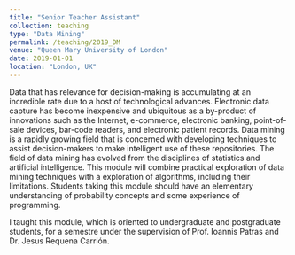 ```yaml
---
title: "Senior Teacher Assistant"
collection: teaching
type: "Data Mining"
permalink: /teaching/2019_DM
venue: "Queen Mary University of London"
date: 2019-01-01
location: "London, UK"
---
```


Data that has relevance for decision-making is accumulating at an incredible rate due to a host of technological advances. Electronic data capture has become inexpensive and ubiquitous as a by-product of innovations such as the Internet, e-commerce, electronic banking, point-of-sale devices, bar-code readers, and electronic patient records. Data mining is a rapidly growing field that is concerned with developing techniques to assist decision-makers to make intelligent use of these repositories. The field of data mining has evolved from the disciplines of statistics and artificial intelligence. This module will combine practical exploration of data mining techniques with a exploration of algorithms, including their limitations. Students taking this module should have an elementary understanding of probability concepts and some experience of programming.

I taught this module, which is oriented to undergraduate and postgraduate students, for a semestre under the supervision of  Prof. Ioannis Patras and Dr. Jesus Requena Carrión.


